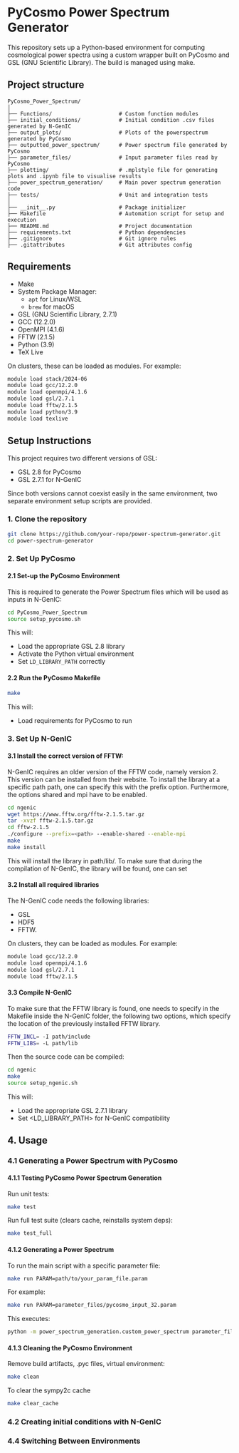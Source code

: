 # PyCosmo Power Spectrum Generator

This repository sets up a Python-based environment for computing cosmological power spectra using a custom wrapper built on PyCosmo and GSL (GNU Scientific Library). The build is managed using make.

## Project structure
```
PyCosmo_Power_Spectrum/
│
├── Functions/                     # Custom function modules
├── initial_conditions/            # Initial condition .csv files generated by N-GenIC
├── output_plots/                  # Plots of the powerspectrum generated by PyCosmo
├── outputted_power_spectrum/      # Power spectrum file generated by PyCosmo
├── parameter_files/               # Input parameter files read by PyCosmo
├── plotting/                      # .mplstyle file for generating plots and .ipynb file to visualise results
├── power_spectrum_generation/     # Main power spectrum generation code
├── tests/                         # Unit and integration tests
│
├── __init__.py                    # Package initializer
├── Makefile                       # Automation script for setup and execution
├── README.md                      # Project documentation
├── requirements.txt               # Python dependencies
├── .gitignore                     # Git ignore rules
├── .gitattributes                 # Git attributes config
```

## Requirements
* Make
* System Package Manager:
    * `apt` for Linux/WSL
    * `brew` for macOS
* GSL (GNU Scientific Library, 2.7.1)
* GCC (12.2.0)
* OpenMPI (4.1.6)
* FFTW (2.1.5)
* Python (3.9)
* TeX Live

On clusters, these can be loaded as modules. For example:

```bash
module load stack/2024-06
module load gcc/12.2.0
module load openmpi/4.1.6
module load gsl/2.7.1
module load fftw/2.1.5
module load python/3.9
module load texlive
```

## Setup Instructions

This project requires two different versions of GSL:

* GSL 2.8 for PyCosmo
* GSL 2.7.1 for N-GenIC

Since both versions cannot coexist easily in the same environment, two separate environment setup scripts are provided.


### 1. Clone the repository

```bash
git clone https://github.com/your-repo/power-spectrum-generator.git
cd power-spectrum-generator
```

### 2. Set Up PyCosmo 

#### 2.1 Set-up the PyCosmo Environment 

This is required to generate the Power Spectrum files which will be used as inputs in N-GenIC:

```bash
cd PyCosmo_Power_Spectrum
source setup_pycosmo.sh
```

This will:

* Load the appropriate GSL 2.8 library
* Activate the Python virtual environment
* Set `LD_LIBRARY_PATH` correctly


#### 2.2 Run the PyCosmo Makefile


```bash
make
```

This will:
* Load requirements for PyCosmo to run 

### 3. Set Up N-GenIC

#### 3.1 Install the correct version of FFTW:

N-GenIC requires an older version of the FFTW code, namely version 2. This version can be installed from their website. To install the library at a specific path path, one can specify this with the prefix option. Furthermore, the options shared and mpi have to be enabled. 


```bash
cd ngenic
wget https://www.fftw.org/fftw-2.1.5.tar.gz
tar -xvzf fftw-2.1.5.tar.gz
cd fftw-2.1.5
./configure --prefix=<path> --enable-shared --enable-mpi
make
make install
```

This will install the library in path/lib/. To make sure that during the compilation of N-GenIC, the library will be found, one can set

#### 3.2 Install all required libraries

The N-GenIC code needs the following libraries:

* GSL
* HDF5
* FFTW.

On clusters, they can be loaded as modules. For example:

```bash
module load gcc/12.2.0
module load openmpi/4.1.6
module load gsl/2.7.1
module load fftw/2.1.5
```

#### 3.3 Compile N-GenIC

To make sure that the FFTW library is found, one needs to specify in the Makefile inside the N-GenIC folder, the following two options, which specify the location of the previously installed FFTW library.

```bash
FFTW_INCL= -I path/include
FFTW_LIBS= -L path/lib
```

Then the source code can be compiled:
```bash
cd ngenic
make
source setup_ngenic.sh
```

This will:

* Load the appropriate GSL 2.7.1 library
* Set <LD_LIBRARY_PATH> for N-GenIC compatibility

## 4. Usage

### 4.1 Generating a Power Spectrum with PyCosmo

#### 4.1.1 Testing PyCosmo Power Spectrum Generation

Run unit tests:
```bash
make test
```

Run full test suite (clears cache, reinstalls system deps):
```bash
make test_full
```

#### 4.1.2 Generating a Power Spectrum

To run the main script with a specific parameter file:
```bash
make run PARAM=path/to/your_param_file.param
```

For example:
```bash
make run PARAM=parameter_files/pycosmo_input_32.param
```

This executes:
```bash
python -m power_spectrum_generation.custom_power_spectrum parameter_files/pycosmo_input_32.param
```

#### 4.1.3 Cleaning the PyCosmo Environment 

Remove build artifacts, .pyc files, virtual environment:
```bash
make clean
```

To clear the sympy2c cache
```bash
make clear_cache
```

### 4.2 Creating initial conditions with N-GenIC




### 4.4 Switching Between Environments
